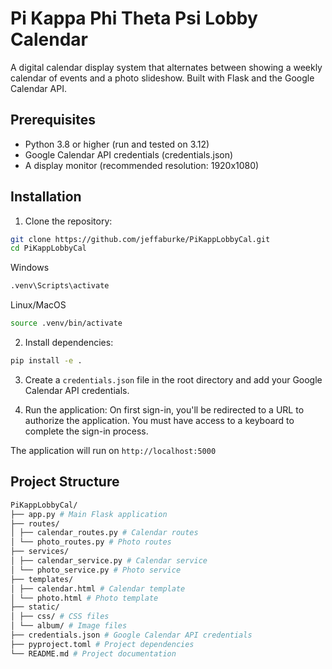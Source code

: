 # Pi Kappa Phi Theta Psi Lobby Calendar

A digital calendar display system that alternates between showing a weekly calendar of events and a photo slideshow. Built with Flask and the Google Calendar API.

## Prerequisites

- Python 3.8 or higher (run and tested on 3.12)
- Google Calendar API credentials (credentials.json)
- A display monitor (recommended resolution: 1920x1080)

## Installation

1. Clone the repository:

```bash
git clone https://github.com/jeffaburke/PiKappLobbyCal.git
cd PiKappLobbyCal
```

Windows

```bash
.venv\Scripts\activate
```
Linux/MacOS

```bash
source .venv/bin/activate
```

2. Install dependencies:

```bash
pip install -e .
```

3. Create a `credentials.json` file in the root directory and add your Google Calendar API credentials.

4. Run the application:
On first sign-in, you'll be redirected to a URL to authorize the application. You must have access to a keyboard to complete the sign-in process.

The application will run on `http://localhost:5000`

## Project Structure

```bash
PiKappLobbyCal/
├── app.py # Main Flask application
├── routes/
│ ├── calendar_routes.py # Calendar routes
│ └── photo_routes.py # Photo routes
├── services/
│ ├── calendar_service.py # Calendar service
│ └── photo_service.py # Photo service
├── templates/
│ ├── calendar.html # Calendar template
│ └── photo.html # Photo template
├── static/
│ ├── css/ # CSS files
│ └── album/ # Image files
├── credentials.json # Google Calendar API credentials
├── pyproject.toml # Project dependencies
└── README.md # Project documentation
